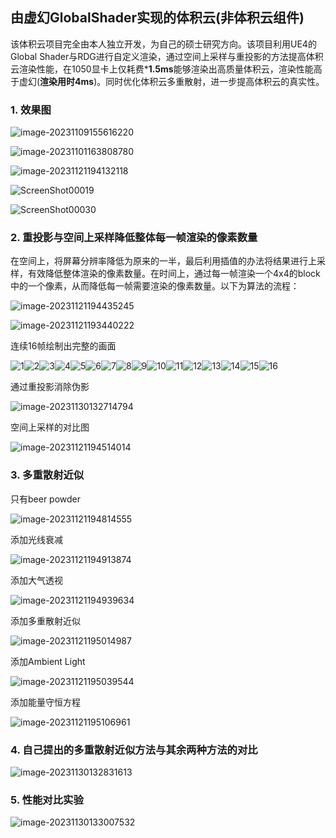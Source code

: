 ## 由虚幻GlobalShader实现的体积云(非体积云组件)

该体积云项目完全由本人独立开发，为自己的硕士研究方向。该项目利用UE4的Global Shader与RDG进行自定义渲染，通过空间上采样与重投影的方法提高体积云渲染性能，在1050显卡上仅耗费***1.5ms**能够渲染出高质量体积云，渲染性能高于虚幻(**渲染用时4ms**)。同时优化体积云多重散射，进一步提高体积云的真实性。

### 1. 效果图

![image-20231109155616220](assets/image-20231109155616220.png)

![image-20231101163808780](assets/image-20231101163808780.png)

![image-20231121194132118](assets/image-20231121194132118.png)

![ScreenShot00019](assets/ScreenShot00019.png)

![ScreenShot00030](assets/ScreenShot00030.png)

### 2. 重投影与空间上采样降低整体每一帧渲染的像素数量

在空间上，将屏幕分辨率降低为原来的一半，最后利用插值的办法将结果进行上采样，有效降低整体渲染的像素数量。在时间上，通过每一帧渲染一个4x4的block中的一个像素，从而降低每一帧需要渲染的像素数量。以下为算法的流程：

![image-20231121194435245](assets/image-20231121194435245.png)

![image-20231121193440222](assets/image-20231121193440222.png)

连续16帧绘制出完整的画面

![1](assets/1.png)![2](assets/2.png)![3](assets/3.png)![4](assets/4.png)![5](assets/5.png)![6](assets/6.png)![7](assets/7.png)![8](assets/8.png)![9](assets/9.png)![10](assets/10.png)![11](assets/11.png)![12](assets/12.png)![13](assets/13.png)![14](assets/14.png)![15](assets/15.png)![16](assets/16-17005670239421.png)

通过重投影消除伪影

![image-20231130132714794](assets/image-20231130132714794.png)

空间上采样的对比图

![image-20231121194514014](assets/image-20231121194514014.png)

### 3. 多重散射近似

只有beer powder

![image-20231121194814555](assets/image-20231121194814555.png)

添加光线衰减

![image-20231121194913874](assets/image-20231121194913874.png)

添加大气透视

![image-20231121194939634](assets/image-20231121194939634.png)

添加多重散射近似

![image-20231121195014987](assets/image-20231121195014987.png)

添加Ambient Light

![image-20231121195039544](assets/image-20231121195039544.png)

添加能量守恒方程

![image-20231121195106961](assets/image-20231121195106961.png)

### 4. 自己提出的多重散射近似方法与其余两种方法的对比

![image-20231130132831613](assets/image-20231130132831613.png)

### 5. 性能对比实验

![image-20231130133007532](assets/image-20231130133007532.png)
